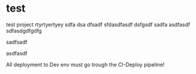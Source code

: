# test
test project
rtyrtyertyey sdfa dsa dfsadf  sfdasdfasdf dsfgsdf sadfa
asdfasdf
sdfasdgdfgdfg

sadfsadf


asdfasdf

All deployment to Dev env must go trough the CI-Deploy pipeline!
